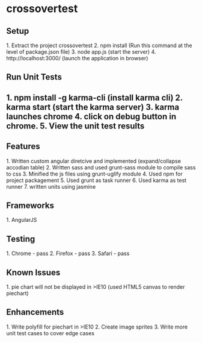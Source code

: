 # crossovertest

<h2>Setup</h2>
1. Extract the project crossovertest
2. npm install (Run this command at the level of package.json file)
3. node app.js (start the server)
4. http://localhost:3000/ (launch the application in browser)

<h2>Run Unit Tests<h2>
1. npm install -g karma-cli (install karma cli)
2. karma start (start the karma server)
3. karma launches chrome 
4. click on debug button in chrome.
5. View the unit test results

<h2>Features</h2>
1. Written custom angular diretcive and implemented (expand/collapse accodian table)
2. Written sass and used grunt-sass module to compile sass to css
3. Minified the js files using grunt-uglify module
4. Used npm for project packagement
5. Used grunt as task runner
6. Used karma as test runner
7. written units using jasmine

<h2>Frameworks</h2>
1. AngularJS

<h2>Testing</h2>
1. Chrome - pass
2. Firefox - pass
3. Safari - pass

<h2>Known Issues</h2>
1. pie chart will not be displayed in >IE10 (used HTML5 canvas to render piechart)

<h2>Enhancements</h2>
1. Write polyfill for piechart in >IE10
2. Create image sprites
3. Write more unit test cases to cover edge cases
